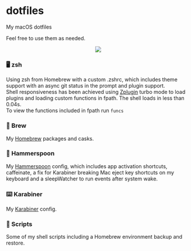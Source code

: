 # dotfiles

My macOS dotfiles

Feel free to use them as needed.

<p align="center">
  <img src="https://images2.imgbox.com/75/05/5bTasUb6_o.png"/>
</p>

### 🖥 zsh

Using zsh from Homebrew with a custom .zshrc, which includes theme support with an async git status in the prompt and plugin support.  
Shell responsiveness has been achieved using [Zplugin](https://github.com/zdharma/zplugin) turbo mode to load plugins and loading custom functions in fpath. The shell loads in less than 0.04s.  
To view the functions included in fpath run ```funcs```

### 🍺 Brew
My [Homebrew](https://github.com/Homebrew/brew) packages and casks.

### 🔨 Hammerspoon
My [Hammerspoon](https://github.com/Hammerspoon/hammerspoon) config, which includes app activation shortcuts, caffeinate, a fix for Karabiner breaking Mac eject key shortcuts on my keyboard and a sleepWatcher to run events after system wake.

### ⌨️ Karabiner
My [Karabiner](https://github.com/tekezo/Karabiner-Elements) config.

### 📃 Scripts
Some of my shell scripts including a Homebrew environment backup and restore.
